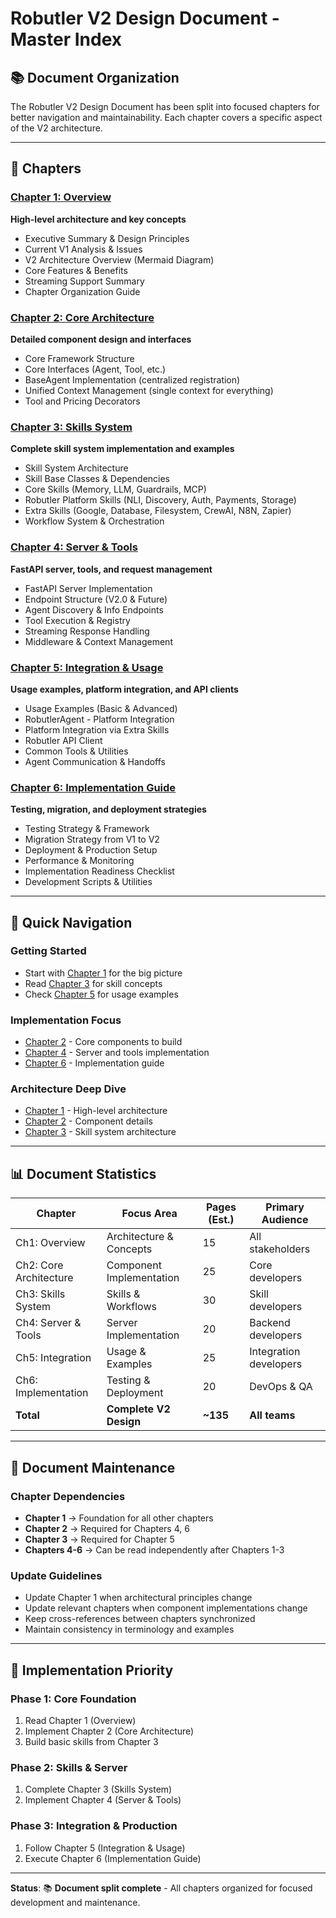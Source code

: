 # Robutler V2 Design Document - Master Index

## 📚 Document Organization

The Robutler V2 Design Document has been split into focused chapters for better navigation and maintainability. Each chapter covers a specific aspect of the V2 architecture.

---

## 📖 Chapters

### **[Chapter 1: Overview](./ROBUTLER_V2_DESIGN_Ch1_Overview.md)**
**High-level architecture and key concepts**
- Executive Summary & Design Principles
- Current V1 Analysis & Issues
- V2 Architecture Overview (Mermaid Diagram)
- Core Features & Benefits
- Streaming Support Summary
- Chapter Organization Guide

### **[Chapter 2: Core Architecture](./ROBUTLER_V2_DESIGN_Ch2_Core_Architecture.md)**
**Detailed component design and interfaces**
- Core Framework Structure
- Core Interfaces (Agent, Tool, etc.)
- BaseAgent Implementation (centralized registration)
- Unified Context Management (single context for everything)
- Tool and Pricing Decorators

### **[Chapter 3: Skills System](./ROBUTLER_V2_DESIGN_Ch3_Skills_System.md)**
**Complete skill system implementation and examples**
- Skill System Architecture
- Skill Base Classes & Dependencies
- Core Skills (Memory, LLM, Guardrails, MCP)
- Robutler Platform Skills (NLI, Discovery, Auth, Payments, Storage)
- Extra Skills (Google, Database, Filesystem, CrewAI, N8N, Zapier)
- Workflow System & Orchestration

### **[Chapter 4: Server & Tools](./ROBUTLER_V2_DESIGN_Ch4_Server_Tools.md)**
**FastAPI server, tools, and request management**
- FastAPI Server Implementation
- Endpoint Structure (V2.0 & Future)
- Agent Discovery & Info Endpoints
- Tool Execution & Registry
- Streaming Response Handling
- Middleware & Context Management

### **[Chapter 5: Integration & Usage](./ROBUTLER_V2_DESIGN_Ch5_Integration_Usage.md)**
**Usage examples, platform integration, and API clients**
- Usage Examples (Basic & Advanced)
- RobutlerAgent - Platform Integration
- Platform Integration via Extra Skills
- Robutler API Client
- Common Tools & Utilities
- Agent Communication & Handoffs

### **[Chapter 6: Implementation Guide](./ROBUTLER_V2_DESIGN_Ch6_Implementation.md)**
**Testing, migration, and deployment strategies**
- Testing Strategy & Framework
- Migration Strategy from V1 to V2
- Deployment & Production Setup
- Performance & Monitoring
- Implementation Readiness Checklist
- Development Scripts & Utilities

---

## 🎯 Quick Navigation

### **Getting Started**
- Start with [Chapter 1](./ROBUTLER_V2_DESIGN_Ch1_Overview.md) for the big picture
- Read [Chapter 3](./ROBUTLER_V2_DESIGN_Ch3_Skills_System.md) for skill concepts
- Check [Chapter 5](./ROBUTLER_V2_DESIGN_Ch5_Integration_Usage.md) for usage examples

### **Implementation Focus**
- [Chapter 2](./ROBUTLER_V2_DESIGN_Ch2_Core_Architecture.md) - Core components to build
- [Chapter 4](./ROBUTLER_V2_DESIGN_Ch4_Server_Tools.md) - Server and tools implementation
- [Chapter 6](./ROBUTLER_V2_DESIGN_Ch6_Implementation.md) - Implementation guide

### **Architecture Deep Dive**
- [Chapter 1](./ROBUTLER_V2_DESIGN_Ch1_Overview.md) - High-level architecture
- [Chapter 2](./ROBUTLER_V2_DESIGN_Ch2_Core_Architecture.md) - Component details
- [Chapter 3](./ROBUTLER_V2_DESIGN_Ch3_Skills_System.md) - Skill system architecture

---

## 📊 Document Statistics

| Chapter | Focus Area | Pages (Est.) | Primary Audience |
|---------|------------|--------------|------------------|
| Ch1: Overview | Architecture & Concepts | 15 | All stakeholders |
| Ch2: Core Architecture | Component Implementation | 25 | Core developers |
| Ch3: Skills System | Skills & Workflows | 30 | Skill developers |
| Ch4: Server & Tools | Server Implementation | 20 | Backend developers |
| Ch5: Integration | Usage & Examples | 25 | Integration developers |
| Ch6: Implementation | Testing & Deployment | 20 | DevOps & QA |
| **Total** | **Complete V2 Design** | **~135** | **All teams** |

---

## 🔄 Document Maintenance

### **Chapter Dependencies**
- **Chapter 1** → Foundation for all other chapters
- **Chapter 2** → Required for Chapters 4, 6
- **Chapter 3** → Required for Chapter 5
- **Chapters 4-6** → Can be read independently after Chapters 1-3

### **Update Guidelines**
- Update Chapter 1 when architectural principles change
- Update relevant chapters when component implementations change
- Keep cross-references between chapters synchronized
- Maintain consistency in terminology and examples

---

## 🚀 Implementation Priority

### **Phase 1: Core Foundation**
1. Read Chapter 1 (Overview)
2. Implement Chapter 2 (Core Architecture)
3. Build basic skills from Chapter 3

### **Phase 2: Skills & Server**
1. Complete Chapter 3 (Skills System)
2. Implement Chapter 4 (Server & Tools)

### **Phase 3: Integration & Production**
1. Follow Chapter 5 (Integration & Usage)
2. Execute Chapter 6 (Implementation Guide)

---

**Status**: 📚 **Document split complete** - All chapters organized for focused development and maintenance. 